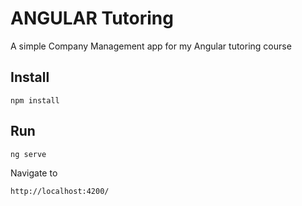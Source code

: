 # ANGULAR Tutoring

A simple Company Management app for my Angular tutoring course

## Install

`npm install`

## Run

`ng serve`

Navigate to 

`http://localhost:4200/`
